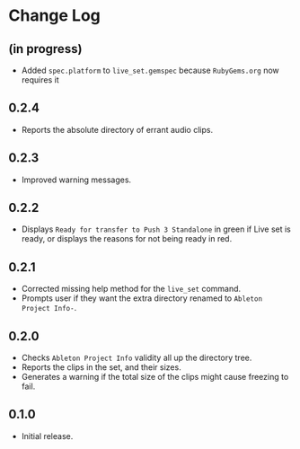 # Change Log

## (in progress)

* Added `spec.platform` to `live_set.gemspec` because `RubyGems.org` now requires it


## 0.2.4

* Reports the absolute directory of errant audio clips.


## 0.2.3

* Improved warning messages.


## 0.2.2

* Displays `Ready for transfer to Push 3 Standalone` in green if Live set is ready,
  or displays the reasons for not being ready in red.

## 0.2.1

* Corrected missing help method for the `live_set` command.
* Prompts user if they want the extra directory renamed to `Ableton Project Info-`.


## 0.2.0

* Checks `Ableton Project Info` validity all up the directory tree.
* Reports the clips in the set, and their sizes.
* Generates a warning if the total size of the clips might cause freezing to fail.


## 0.1.0

* Initial release.
